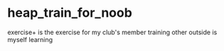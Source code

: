 # heap_train_for_noob
exercise+<number> is the exercise for my club's member training
other outside is myself learning  
